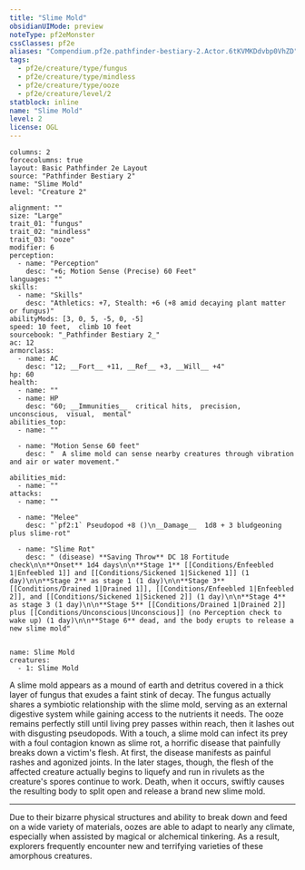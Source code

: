 ```yaml
---
title: "Slime Mold"
obsidianUIMode: preview
noteType: pf2eMonster
cssClasses: pf2e
aliases: "Compendium.pf2e.pathfinder-bestiary-2.Actor.6tKVMKDdvbp0VhZD" 
tags:
  - pf2e/creature/type/fungus
  - pf2e/creature/type/mindless
  - pf2e/creature/type/ooze
  - pf2e/creature/level/2
statblock: inline
name: "Slime Mold"
level: 2
license: OGL
---
```


```statblock
columns: 2
forcecolumns: true
layout: Basic Pathfinder 2e Layout
source: "Pathfinder Bestiary 2"
name: "Slime Mold"
level: "Creature 2"

alignment: ""
size: "Large"
trait_01: "fungus"
trait_02: "mindless"
trait_03: "ooze"
modifier: 6
perception:
  - name: "Perception"
    desc: "+6; Motion Sense (Precise) 60 Feet"
languages: ""
skills:
  - name: "Skills"
    desc: "Athletics: +7, Stealth: +6 (+8 amid decaying plant matter or fungus)"
abilityMods: [3, 0, 5, -5, 0, -5]
speed: 10 feet,  climb 10 feet
sourcebook: "_Pathfinder Bestiary 2_"
ac: 12
armorclass:
  - name: AC
    desc: "12; __Fort__ +11, __Ref__ +3, __Will__ +4"
hp: 60
health:
  - name: ""
  - name: HP
    desc: "60; __Immunities__  critical hits,  precision,  unconscious,  visual,  mental"
abilities_top:
  - name: ""

  - name: "Motion Sense 60 feet"
    desc: "  A slime mold can sense nearby creatures through vibration and air or water movement."

abilities_mid:
  - name: ""
attacks:
  - name: ""

  - name: "Melee"
    desc: "`pf2:1` Pseudopod +8 ()\n__Damage__  1d8 + 3 bludgeoning plus slime-rot"

  - name: "Slime Rot"
    desc: " (disease) **Saving Throw** DC 18 Fortitude check\n\n**Onset** 1d4 days\n\n**Stage 1** [[Conditions/Enfeebled 1|Enfeebled 1]] and [[Conditions/Sickened 1|Sickened 1]] (1 day)\n\n**Stage 2** as stage 1 (1 day)\n\n**Stage 3** [[Conditions/Drained 1|Drained 1]], [[Conditions/Enfeebled 1|Enfeebled 2]], and [[Conditions/Sickened 1|Sickened 2]] (1 day)\n\n**Stage 4** as stage 3 (1 day)\n\n**Stage 5** [[Conditions/Drained 1|Drained 2]] plus [[Conditions/Unconscious|Unconscious]] (no Perception check to wake up) (1 day)\n\n**Stage 6** dead, and the body erupts to release a new slime mold"
 
```

```encounter-table
name: Slime Mold
creatures:
  - 1: Slime Mold
```



A slime mold appears as a mound of earth and detritus covered in a thick layer of fungus that exudes a faint stink of decay. The fungus actually shares a symbiotic relationship with the slime mold, serving as an external digestive system while gaining access to the nutrients it needs. The ooze remains perfectly still until living prey passes within reach, then it lashes out with disgusting pseudopods. With a touch, a slime mold can infect its prey with a foul contagion known as slime rot, a horrific disease that painfully breaks down a victim's flesh. At first, the disease manifests as painful rashes and agonized joints. In the later stages, though, the flesh of the affected creature actually begins to liquefy and run in rivulets as the creature's spores continue to work. Death, when it occurs, swiftly causes the resulting body to split open and release a brand new slime mold.

* * *

Due to their bizarre physical structures and ability to break down and feed on a wide variety of materials, oozes are able to adapt to nearly any climate, especially when assisted by magical or alchemical tinkering. As a result, explorers frequently encounter new and terrifying varieties of these amorphous creatures.
